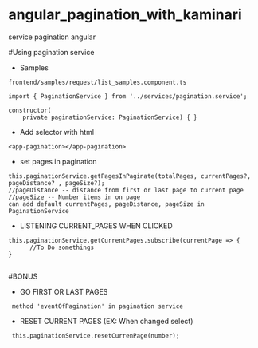 # angular_pagination_with_kaminari
service pagination angular


#Using pagination service

* Samples
```
frontend/samples/request/list_samples.component.ts
```


```
import { PaginationService } from '../services/pagination.service';

constructor(
    private paginationService: PaginationService) { }

```

* Add selector with html 

```
<app-pagination></app-pagination>
```

* set pages in pagination

```apple jsgi
this.paginationService.getPagesInPaginate(totalPages, currentPages?, pageDistance? , pageSize?);
//pageDistance -- distance from first or last page to current page 
//pageSize -- Number items in on page
can add default currentPages, pageDistance, pageSize in PaginationService
```


* LISTENING CURRENT_PAGES WHEN CLICKED
```apple js
this.paginationService.getCurrentPages.subscribe(currentPage => {
      //To Do somethings
}
      
```

#BONUS


* GO FIRST OR LAST PAGES 
```apple js
 method 'eventOfPagination' in pagination service 
```


* RESET CURRENT PAGES
(EX: When changed select)
```apple js
 this.paginationService.resetCurrenPage(number);
```
